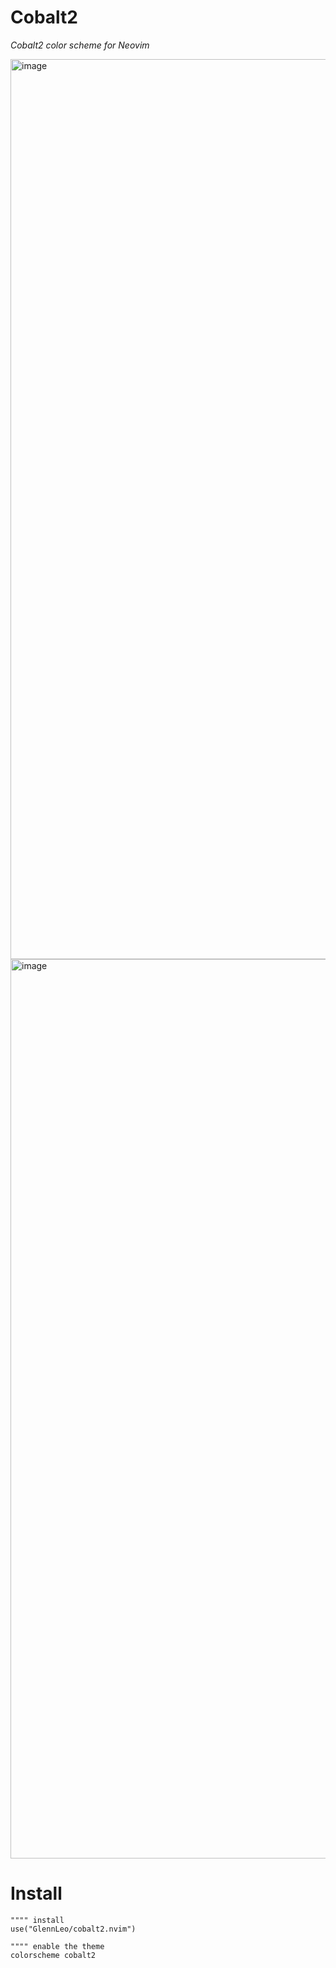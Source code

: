 # Cobalt2

<em>Cobalt2 color scheme for Neovim</em>

<img width="1440" alt="image" src="https://user-images.githubusercontent.com/39697194/132118600-29df181d-023a-4ff6-b680-a4a670dcf1f2.png">
<img width="1439" alt="image" src="https://user-images.githubusercontent.com/39697194/99926308-d9976a00-2d73-11eb-8a30-36de61a07ca0.png">

# Install

```
"""" install
use("GlennLeo/cobalt2.nvim")

"""" enable the theme
colorscheme cobalt2
```

